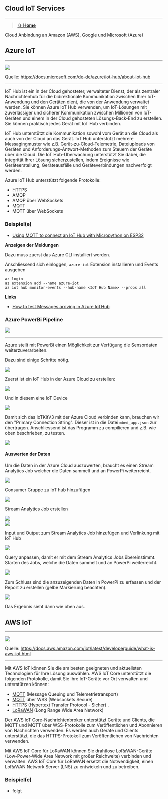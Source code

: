 ## Cloud IoT Services
***

> [⇧ **Home**](../README.md)


Cloud Anbindung an Amazon (AWS), Google und Microsoft (Azure)

## Azure IoT
***

![](images/azure-iot.png)

Quelle: https://docs.microsoft.com/de-de/azure/iot-hub/about-iot-hub
- - - 

IoT Hub ist ein in der Cloud gehosteter, verwalteter Dienst, der als zentraler Nachrichtenhub für die bidirektionale Kommunikation zwischen Ihrer IoT-Anwendung und den Geräten dient, die von der Anwendung verwaltet werden. Sie können Azure IoT Hub verwenden, um IoT-Lösungen mit zuverlässiger und sicherer Kommunikation zwischen Millionen von IoT-Geräten und einem in der Cloud gehosteten Lösungs-Back-End zu erstellen. Sie können praktisch jedes Gerät mit IoT Hub verbinden.

IoT Hub unterstützt die Kommunikation sowohl vom Gerät an die Cloud als auch von der Cloud an das Gerät. IoT Hub unterstützt mehrere Messagingmuster wie z.B. Gerät-zu-Cloud-Telemetrie, Dateiuploads von Geräten und Anforderungs-Antwort-Methoden zum Steuern der Geräte über die Cloud. Die IoT Hub-Überwachung unterstützt Sie dabei, die Integrität Ihrer Lösung sicherzustellen, indem Ereignisse wie Geräteerstellung, Geräteausfälle und Geräteverbindungen nachverfolgt werden.

Azure IoT Hub unterstützt folgende Protokolle:
* HTTPS
* AMQP
* AMQP über WebSockets
* MQTT
* MQTT über WebSockets

### Beispiel(e)

* [Using MQTT to connect an IoT Hub with Micropython on ESP32](https://github.com/Azure-Samples/IoTMQTTSample/tree/master/src/MicroPython)

**Anzeigen der Meldungen**

Dazu muss zuerst das Azure CLI installiert werden.

Anschliessend sich einloggen, `azure-iot` Extension installieren und Events ausgeben

    az login
    az extension add --name azure-iot
    az iot hub monitor-events --hub-name <IoT Hub Name> --props all

**Links**
* [How to test Messages arriving in Azure IoTHub](https://stackoverflow.com/questions/35381303/how-to-test-messages-arriving-in-azure-iothub)

### Azure PowerBi Pipeline

![](images/azure-pipeline.png)

- - - 

Azure stellt mit PowerBi einen Möglichkeit zur Verfügung die Sensordaten weiterzuverarbeiten.

Dazu sind einige Schritte nötig.

![](images/azure-hub.png)

Zuerst ist ein IoT Hub in der Azure Cloud zu erstellen:

![](images/azure-iotdevice.png)

Und in diesem eine IoT Device

![](images/azure-key.png)

Damit sich das IoTKitV3 mit der Azure Cloud verbinden kann, brauchen wir den "Primary Connection String". Dieser ist in die Datei `mbed_app.json` zur übertragen.
Anschliessend ist das Programm zu compilieren und z.B. wie oben beschrieben, zu testen.

![](images/azure-connect.png)

#### Auswerten der Daten 

Um die Daten in der Azure Cloud auszuwerten, braucht es einen Stream Analytics Job welcher die Daten sammelt und an PowerPi weiterreicht.

![](images/13.PNG) 

Consumer Gruppe zu IoT hub hinzufügen

![](images/14.PNG)  

Stream Analytics Job erstellen

![](images/15.PNG)  
![](images/16.PNG) 

Input und Output zum Stream Analytics Job hinzufügen und Verlinkung mit IoT Hub

![](images/17.PNG)  

Query anpassen, damit er mit dem Stream Analytics Jobs übereinstimmt. Starten des Jobs, welche die Daten sammelt und an PowerPi weiterreicht.

![](images/18.PNG)  

Zum Schluss sind die anzuzeigenden Daten in PowerPi zu erfassen und der Report zu erstellen (gelbe Markierung beachten).

![](images/19.PNG)  

Das Ergebnis sieht dann wie oben aus.

## AWS IoT
***

![](images/aws-iot.png)

Quelle: https://docs.aws.amazon.com/iot/latest/developerguide/what-is-aws-iot.html
- - -


Mit AWS IoT können Sie die am besten geeigneten und aktuellsten Technologien für Ihre Lösung auswählen. AWS IoT Core unterstützt die folgenden Protokolle, damit Sie Ihre IoT-Geräte vor Ort verwalten und unterstützen können:

* [MQTT](https://docs.aws.amazon.com/iot/latest/developerguide/mqtt.html) (Message Queuing und Telemetrietransport)
* [MQTT](https://docs.aws.amazon.com/iot/latest/developerguide/mqtt.html) über WSS (Websockets Secure)
* [HTTPS](https://docs.aws.amazon.com/iot/latest/developerguide/http.html) (Hypertext Transfer Protocol - Sicher) .
* [LoRaWAN](https://docs.aws.amazon.com/iot/latest/developerguide/connect-iot-lorawan.html) (Long Range Wide Area Network)

Der AWS IoT Core-Nachrichtenbroker unterstützt Geräte und Clients, die MQTT und MQTT über WSS-Protokolle zum Veröffentlichen und Abonnieren von Nachrichten verwenden. Es werden auch Geräte und Clients unterstützt, die das HTTPS-Protokoll zum Veröffentlichen von Nachrichten verwenden.

Mit AWS IoT Core für LoRaWAN können Sie drahtlose LoRaWAN-Geräte (Low-Power-Wide Area Network mit großer Reichweite) verbinden und verwalten. AWS IoT Core für LoRaWAN ersetzt die Notwendigkeit, einen LoRaWAN Network Server (LNS) zu entwickeln und zu betreiben.

### Beispiel(e)

* folgt



